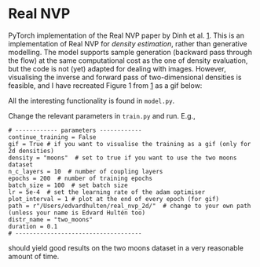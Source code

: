 # Real NVP 
PyTorch implementation of the Real NVP paper by Dinh et al. [1]. This is an implementation of Real NVP for *density estimation*, rather than generative modelling. The model supports sample generation (backward pass through the flow) at the same computational cost as the one of density evaluation, but the code is not (yet) adapted for dealing with images. However, visualising the inverse and forward pass of two-dimensional densities is feasible, and I have recreated Figure 1 from [1] as a gif below:

All the interesting functionality is found in `model.py`.

Change the relevant parameters in `train.py` and run. E.g.,
```
# ------------ parameters ------------
continue_training = False  
gif = True # if you want to visualise the training as a gif (only for 2d densities)
density = "moons"  # set to true if you want to use the two moons dataset
n_c_layers = 10  # number of coupling layers
epochs = 200  # number of training epochs
batch_size = 100  # set batch size
lr = 5e-4  # set the learning rate of the adam optimiser
plot_interval = 1 # plot at the end of every epoch (for gif)
path = r"/Users/edvardhulten/real_nvp_2d/"  # change to your own path (unless your name is Edvard Hultén too)
distr_name = "two_moons"
duration = 0.1
# ------------------------------------
```
should yield good results on the two moons dataset in a very reasonable amount of time.


[1]: https://arxiv.org/abs/1605.08803
